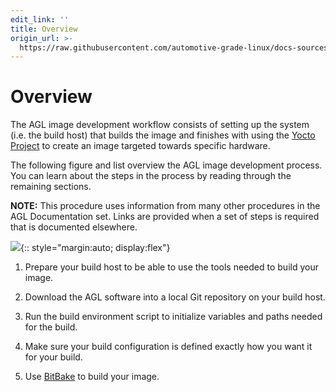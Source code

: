 ```yaml
---
edit_link: ''
title: Overview
origin_url: >-
  https://raw.githubusercontent.com/automotive-grade-linux/docs-sources/guppy/docs/getting-started/image-workflow-intro.md
---
```


<!-- WARNING: This file is generated by fetch_docs.js using /home/boron/Documents/AGL/docs-webtemplate/site/_data/tocs/getting_started/guppy/image-development-workflow-getting-started-book.yml -->

# Overview #

The AGL image development workflow consists of setting up
the system (i.e. the build host) that builds the image and finishes with
using the
[Yocto Project](https://yoctoproject.org) to create an image
targeted towards specific hardware.

The following figure and list overview the AGL image development
process.
You can learn about the steps in the process by reading through the
remaining sections.

**NOTE:** This procedure uses information from many other procedures
in the AGL Documentation set.
Links are provided when a set of steps is required that is documented
elsewhere.

![](images/image-developer-workflow.png){:: style="margin:auto; display:flex"}

1. Prepare your build host to be able to use the tools needed to build your image.

2. Download the AGL software into a local Git repository on your build host.

3. Run the build environment script to initialize variables and paths needed for the build.

4. Make sure your build configuration is defined exactly how you want it for your build.

5. Use
   [BitBake](https://yoctoproject.org/docs/2.4.4/bitbake-user-manual/bitbake-user-manual.html)
   to build your image.
